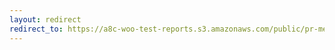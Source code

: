 ```yaml
---
layout: redirect
redirect_to: https://a8c-woo-test-reports.s3.amazonaws.com/public/pr-merge/45792/e2e/index.html
---
```

